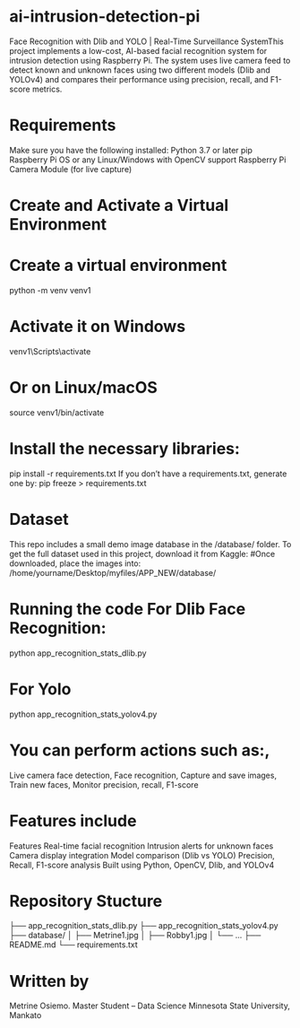 # ai-intrusion-detection-pi
Face Recognition with Dlib and YOLO | Real-Time Surveillance SystemThis project implements a low-cost, AI-based facial recognition system for intrusion detection using Raspberry Pi. The system uses live camera feed to detect known and unknown faces using two different models (Dlib and YOLOv4) and compares their performance using precision, recall, and F1-score metrics.

# Requirements
Make sure you have the following installed:
Python 3.7 or later
pip
Raspberry Pi OS or any Linux/Windows with OpenCV support
Raspberry Pi Camera Module (for live capture)


# Create and Activate a Virtual Environment
# Create a virtual environment
python -m venv venv1
# Activate it on Windows
venv1\Scripts\activate
# Or on Linux/macOS
source venv1/bin/activate

# Install the necessary libraries:
pip install -r requirements.txt
If you don’t have a requirements.txt, generate one by:
pip freeze > requirements.txt

# Dataset
This repo includes a small demo image database in the /database/ folder.
To get the full dataset used in this project, download it from Kaggle:
#Once downloaded, place the images into:
/home/yourname/Desktop/myfiles/APP_NEW/database/

# Running the code For Dlib Face Recognition:
python app_recognition_stats_dlib.py
# For Yolo
python app_recognition_stats_yolov4.py



# You can perform actions such as:, 
Live camera face detection, 
Face recognition, Capture and save images, 
Train new faces, Monitor precision, 
recall, F1-score

# Features include 
Features
Real-time facial recognition
Intrusion alerts for unknown faces
Camera display integration
Model comparison (Dlib vs YOLO)
Precision, Recall, F1-score analysis
Built using Python, OpenCV, Dlib, and YOLOv4


# Repository Stucture
├── app_recognition_stats_dlib.py
├── app_recognition_stats_yolov4.py
├── database/
│   ├── Metrine1.jpg
│   ├── Robby1.jpg
│   └── ...
├── README.md
└── requirements.txt

# Written by 
Metrine Osiemo.
Master Student – Data Science
Minnesota State University, Mankato



